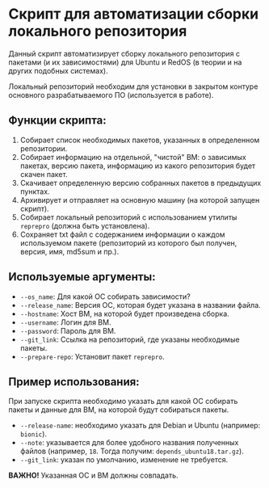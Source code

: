 # Скрипт для автоматизации сборки локального репозитория

Данный скрипт автоматизирует сборку локального репозитория с пакетами (и их зависимостями) для Ubuntu и RedOS (в теории и на других подобных системах).

Локальный репозиторий необходим для установки в закрытом контуре основного разрабатываемого ПО (используется в работе).

## Функции скрипта:

1. Собирает список необходимых пакетов, указанных в определенном репозитории.
2. Собирает информацию на отдельной, "чистой" ВМ: о зависимых пакетах, версию пакета, информацию из какого репозитория будет скачен пакет.
3. Скачивает определенную версию собранных пакетов в предыдущих пунктах.
4. Архивирует и отправляет на основную машину (на которой запущен скрипт).
5. Собирает локальный репозиторий с использованием утилиты `reprepro` (должна быть установлена).
6. Сохраняет txt файл с содержанием информации о каждом используемом пакете (репозиторий из которого был получен, версия, имя, md5sum и пр.).

## Используемые аргументы:

- `--os_name`: Для какой ОС собирать зависимости?
- `--release_name`: Версия ОС, которая будет указана в названии файла.
- `--hostname`: Хост ВМ, на которой будет произведена сборка.
- `--username`: Логин для ВМ.
- `--password`: Пароль для ВМ.
- `--git_link`: Ссылка на репозиторий, где указаны необходимые пакеты.
- `--prepare-repo`: Установит пакет `reprepro`.

## Пример использования:

При запуске скрипта необходимо указать для какой ОС собирать пакеты и данные для ВМ, на которой будут собираться пакеты.

- `--release-name`: необходимо указать для Debian и Ubuntu (например: `bionic`).
- `--note`: указывается для более удобного названия полученных файлов (например, `18`. Тогда получим: `depends_ubuntu18.tar.gz`).
- `--git_link`: указан по умолчанию, изменение не требуется.

**ВАЖНО!** Указанная ОС и ВМ должны совпадать.
